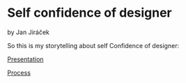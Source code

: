 # Self confidence of designer

by Jan Jiráček

So this is my storytelling about self Confidence of designer:

 <a href="images/Jiracek–slides.pdf">Presentation</a>

 <a href="process.md">Process</a>
